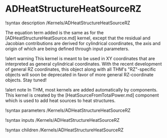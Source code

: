 # ADHeatStructureHeatSourceRZ

!syntax description /Kernels/ADHeatStructureHeatSourceRZ

The equation term added is the same as for the [ADHeatStructureHeatSource.md] kernel,
except that the residual and Jacobian contributions are derived for cylindrical coordinates, the axis and origin
of which are being defined through input parameters.

!alert warning
This kernel is meant to be used in XY coordinates that are interpreted as general cylindrical coordinates.
With the recent development of general RZ coordinates, this object along with all THM's "RZ"-specific
objects will soon be deprecated in favor of more general RZ-coordinate objects.
Stay tuned!

!alert note
In THM, most kernels are added automatically by components. This kernel is created by the
[HeatSourceFromTotalPower.md] component which is used to add heat sources to heat structures.

!syntax parameters /Kernels/ADHeatStructureHeatSourceRZ

!syntax inputs /Kernels/ADHeatStructureHeatSourceRZ

!syntax children /Kernels/ADHeatStructureHeatSourceRZ
